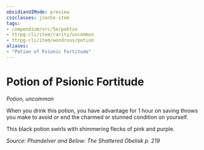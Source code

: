 ```yaml
---
obsidianUIMode: preview
cssclasses: json5e-item
tags:
- compendium/src/5e/pabtso
- ttrpg-cli/item/rarity/uncommon
- ttrpg-cli/item/wondrous/potion
aliases: 
- "Potion of Psionic Fortitude"
---
```

# Potion of Psionic Fortitude
*Potion, uncommon*  


When you drink this potion, you have advantage for 1 hour on saving throws you make to avoid or end the charmed or stunned condition on yourself.

This black potion swirls with shimmering flecks of pink and purple.

*Source: Phandelver and Below: The Shattered Obelisk p. 219*